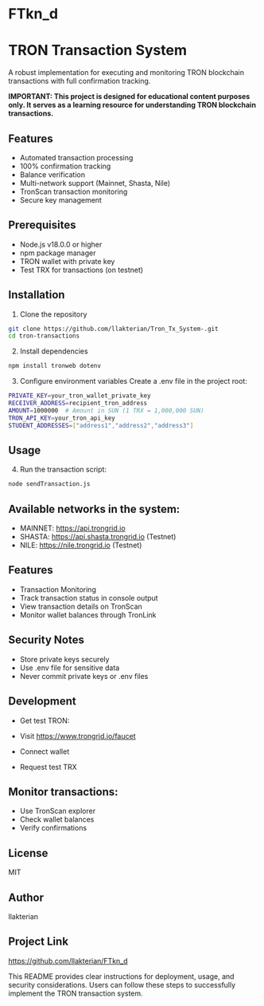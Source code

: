 # FTkn_d

# TRON Transaction System

A robust implementation for executing and monitoring TRON blockchain transactions with full confirmation tracking.

**IMPORTANT: This project is designed for educational content purposes only. It serves as a learning resource for understanding TRON blockchain transactions.**

## Features

- Automated transaction processing
- 100% confirmation tracking
- Balance verification
- Multi-network support (Mainnet, Shasta, Nile)
- TronScan transaction monitoring
- Secure key management

## Prerequisites

- Node.js v18.0.0 or higher
- npm package manager
- TRON wallet with private key
- Test TRX for transactions (on testnet)

## Installation

1. Clone the repository

```bash
git clone https://github.com/llakterian/Tron_Tx_System-.git
cd tron-transactions
```

2. Install dependencies

```bash
npm install tronweb dotenv
```

3. Configure environment variables Create a .env file in the project root:

```bash
PRIVATE_KEY=your_tron_wallet_private_key
RECEIVER_ADDRESS=recipient_tron_address
AMOUNT=1000000  # Amount in SUN (1 TRX = 1,000,000 SUN)
TRON_API_KEY=your_tron_api_key
STUDENT_ADDRESSES=["address1","address2","address3"]
```

## Usage

4. Run the transaction script:

```bash
node sendTransaction.js
```

## Available networks in the system:

- MAINNET: https://api.trongrid.io
- SHASTA: https://api.shasta.trongrid.io (Testnet)
- NILE: https://nile.trongrid.io (Testnet)

## Features

- Transaction Monitoring
- Track transaction status in console output
- View transaction details on TronScan
- Monitor wallet balances through TronLink

## Security Notes

- Store private keys securely
- Use .env file for sensitive data
- Never commit private keys or .env files

## Development

- Get test TRON:

- Visit https://www.trongrid.io/faucet
- Connect wallet
- Request test TRX

## Monitor transactions:

- Use TronScan explorer
- Check wallet balances
- Verify confirmations

## License

MIT

## Author

llakterian

## Project Link

https://github.com/llakterian/FTkn_d

<javascript>
This README provides clear instructions for deployment, usage, and security considerations. Users can follow these steps to successfully implement the TRON transaction system.
</javascript>
